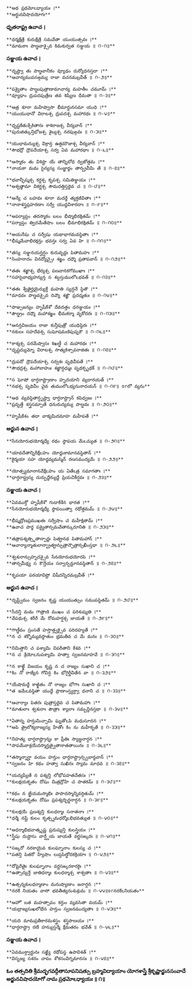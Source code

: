 	**అథ ప్రథమోఽధ్యాయః ।**
	**అర్జునవిషాదయోగః**

**ధృతరాష్ట్ర ఉవాచ ।**

	**ధర్మక్షేత్రే కురుక్షేత్రే సమవేతా యుయుత్సవః ।**
	**మామకాః పాణ్డవాశ్చైవ కిమకుర్వత సఞ్జయ ॥ ౧-౧॥**

**సఞ్జయ ఉవాచ ।**

	**దృష్ట్వా తు పాణ్డవానీకం వ్యూఢం దుర్యోధనస్తదా ।**
	**ఆచార్యముపసఙ్గమ్య రాజా వచనమబ్రవీత్ ॥ ౧-౨॥**

	**పశ్యైతాం పాణ్డుపుత్రాణామాచార్య మహతీం చమూమ్ ।**
	**వ్యూఢాం ద్రుపదపుత్రేణ తవ శిష్యేణ ధీమతా ॥ ౧-౩॥**

	**అత్ర శూరా మహేష్వాసా భీమార్జునసమా యుధి ।**
	**యుయుధానో విరాటశ్చ ద్రుపదశ్చ మహారథః ॥ ౧-౪॥**

	**ధృష్టకేతుశ్చేకితానః కాశిరాజశ్చ వీర్యవాన్ ।**
	**పురుజిత్కున్తిభోజశ్చ శైబ్యశ్చ నరపుఙ్గవః ॥ ౧-౫॥**

	**యుధామన్యుశ్చ విక్రాన్త ఉత్తమౌజాశ్చ వీర్యవాన్ ।**
	**సౌభద్రో ద్రౌపదేయాశ్చ సర్వ ఏవ మహారథాః ॥ ౧-౬॥**

	**అస్మాకం తు విశిష్టా యే తాన్నిబోధ ద్విజోత్తమ ।**
	**నాయకా మమ సైన్యస్య సంజ్ఞార్థం తాన్బ్రవీమి తే ॥ ౧-౭॥**

	**భవాన్భీష్మశ్చ కర్ణశ్చ కృపశ్చ సమితిఞ్జయః ।**
	**అశ్వత్థామా వికర్ణశ్చ సౌమదత్తిస్తథైవ చ ॥ ౧-౮॥**

	**అన్యే చ బహవః శూరా మదర్థే త్యక్తజీవితాః ।**
	**నానాశస్త్రప్రహరణాః సర్వే యుద్ధవిశారదాః ॥ ౧-౯॥**

	**అపర్యాప్తం తదస్మాకం బలం భీష్మాభిరక్షితమ్ ।**
	**పర్యాప్తం త్విదమేతేషాం బలం భీమాభిరక్షితమ్ ॥ ౧-౧౦॥**

	**అయనేషు చ సర్వేషు యథాభాగమవస్థితాః ।**
	**భీష్మమేవాభిరక్షన్తు భవన్తః సర్వ ఏవ హి ॥ ౧-౧౧॥**

	**తస్య సఞ్జనయన్హర్షం కురువృద్ధః పితామహః ।**
	**సింహనాదం వినద్యోచ్చైః శఙ్ఖం దధ్మౌ ప్రతాపవాన్ ॥ ౧-౧౨॥**

	**తతః శఙ్ఖాశ్చ భేర్యశ్చ పణవానకగోముఖాః ।**
	**సహసైవాభ్యహన్యన్త స శబ్దస్తుములోఽభవత్ ॥ ౧-౧౩॥**

	**తతః శ్వేతైర్హయైర్యుక్తే మహతి స్యన్దనే స్థితౌ ।**
	**మాధవః పాణ్డవశ్చైవ దివ్యౌ శఙ్ఖౌ ప్రదధ్మతుః ॥ ౧-౧౪॥**

	**పాఞ్చజన్యం హృషీకేశో దేవదత్తం ధనఞ్జయః ।**
	**పౌణ్డ్రం దధ్మౌ మహాశఙ్ఖం భీమకర్మా వృకోదరః ॥ ౧-౧౫॥**

	**అనన్తవిజయం రాజా కున్తీపుత్రో యుధిష్ఠిరః ।**
	**నకులః సహదేవశ్చ సుఘోషమణిపుష్పకౌ ॥ ౧-౧౬॥**

	**కాశ్యశ్చ పరమేష్వాసః శిఖణ్డీ చ మహారథః ।**
	**ధృష్టద్యుమ్నో విరాటశ్చ సాత్యకిశ్చాపరాజితః ॥ ౧-౧౭॥**

	**ద్రుపదో ద్రౌపదేయాశ్చ సర్వశః పృథివీపతే ।**
	**సౌభద్రశ్చ మహాబాహుః శఙ్ఖాన్దధ్ముః పృథక్పృథక్ ॥ ౧-౧౮॥**

	**స ఘోషో ధార్తరాష్ట్రాణాం హృదయాని వ్యదారయత్ ।**
	**నభశ్చ పృథివీం చైవ తుములోఽభ్యనునాదయన్ ॥ ౧-౧౯॥ orలో వ్యను**

	**అథ వ్యవస్థితాన్దృష్ట్వా ధార్తరాష్ట్రాన్ కపిధ్వజః ।**
	**ప్రవృత్తే శస్త్రసమ్పాతే ధనురుద్యమ్య పాణ్డవః ॥ ౧-౨౦॥**

	**హృషీకేశం తదా వాక్యమిదమాహ మహీపతే ।**

**అర్జున ఉవాచ ।**

	**సేనయోరుభయోర్మధ్యే రథం స్థాపయ మేఽచ్యుత ॥ ౧-౨౧॥**

	**యావదేతాన్నిరీక్షేఽహం యోద్ధుకామానవస్థితాన్ ।**
	**కైర్మయా సహ యోద్ధవ్యమస్మిన్ రణసముద్యమే ॥ ౧-౨౨॥**

	**యోత్స్యమానానవేక్షేఽహం య ఏతేఽత్ర సమాగతాః ।**
	**ధార్తరాష్ట్రస్య దుర్బుద్ధేర్యుద్ధే ప్రియచికీర్షవః ॥ ౧-౨౩॥**

**సఞ్జయ ఉవాచ ।**

	**ఏవముక్తో హృషీకేశో గుడాకేశేన భారత ।**
	**సేనయోరుభయోర్మధ్యే స్థాపయిత్వా రథోత్తమమ్ ॥ ౧-౨౪॥**

	**భీష్మద్రోణప్రముఖతః సర్వేషాం చ మహీక్షితామ్ ।**
	**ఉవాచ పార్థ పశ్యైతాన్సమవేతాన్కురూనితి ॥ ౧-౨౫॥**

	**తత్రాపశ్యత్స్థితాన్పార్థః పితౄనథ పితామహాన్ ।**
	**ఆచార్యాన్మాతులాన్భ్రాతౄన్పుత్రాన్పౌత్రాన్సఖీంస్తథా ॥ ౧-౨౬॥**

	**శ్వశురాన్సుహృదశ్చైవ సేనయోరుభయోరపి ।**
	**తాన్సమీక్ష్య స కౌన్తేయః సర్వాన్బన్ధూనవస్థితాన్ ॥ ౧-౨౭॥**

	**కృపయా పరయావిష్టో విషీదన్నిదమబ్రవీత్ ।**

**అర్జున ఉవాచ ।**

	**దృష్ట్వేమం స్వజనం కృష్ణ యుయుత్సుం సముపస్థితమ్ ॥ ౧-౨౮॥**

	**సీదన్తి మమ గాత్రాణి ముఖం చ పరిశుష్యతి ।**
	**వేపథుశ్చ శరీరే మే రోమహర్షశ్చ జాయతే ॥ ౧-౨౯॥**

	**గాణ్డీవం స్రంసతే హస్తాత్త్వక్చైవ పరిదహ్యతే ।**
	**న చ శక్నోమ్యవస్థాతుం భ్రమతీవ చ మే మనః ॥ ౧-౩౦॥**

	**నిమిత్తాని చ పశ్యామి విపరీతాని కేశవ ।**
	**న చ శ్రేయోఽనుపశ్యామి హత్వా స్వజనమాహవే ॥ ౧-౩౧॥**

	**న కాఙ్క్షే విజయం కృష్ణ న చ రాజ్యం సుఖాని చ ।**
	**కిం నో రాజ్యేన గోవిన్ద కిం భోగైర్జీవితేన వా ॥ ౧-౩౨॥**

	**యేషామర్థే కాఙ్క్షితం నో రాజ్యం భోగాః సుఖాని చ ।**
	**త ఇమేఽవస్థితా యుద్ధే ప్రాణాంస్త్యక్త్వా ధనాని చ ॥ ౧-౩౩॥**

	**ఆచార్యాః పితరః పుత్రాస్తథైవ చ పితామహాః ।**
	**మాతులాః శ్వశురాః పౌత్రాః శ్యాలాః సమ్బన్ధినస్తథా ॥ ౧-౩౪॥**

	**ఏతాన్న హన్తుమిచ్ఛామి ఘ్నతోఽపి మధుసూదన ।**
	**అపి త్రైలోక్యరాజ్యస్య హేతోః కిం ను మహీకృతే ॥ ౧-౩౫॥**

	**నిహత్య ధార్తరాష్ట్రాన్నః కా ప్రీతిః స్యాజ్జనార్దన ।**
	**పాపమేవాశ్రయేదస్మాన్హత్వైతానాతతాయినః ॥ ౧-౩౬॥**

	**తస్మాన్నార్హా వయం హన్తుం ధార్తరాష్ట్రాన్స్వబాన్ధవాన్ ।**
	**స్వజనం హి కథం హత్వా సుఖినః స్యామ మాధవ ॥ ౧-౩౭॥**

	**యద్యప్యేతే న పశ్యన్తి లోభోపహతచేతసః ।**
	**కులక్షయకృతం దోషం మిత్రద్రోహే చ పాతకమ్ ॥ ౧-౩౮॥**

	**కథం న జ్ఞేయమస్మాభిః పాపాదస్మాన్నివర్తితుమ్ ।**
	**కులక్షయకృతం దోషం ప్రపశ్యద్భిర్జనార్దన ॥ ౧-౩౯॥**

	**కులక్షయే ప్రణశ్యన్తి కులధర్మాః సనాతనాః ।**
	**ధర్మే నష్టే కులం కృత్స్నమధర్మోఽభిభవత్యుత ॥ ౧-౪౦॥**

	**అధర్మాభిభవాత్కృష్ణ ప్రదుష్యన్తి కులస్త్రియః ।**
	**స్త్రీషు దుష్టాసు వార్ష్ణేయ జాయతే వర్ణసఙ్కరః ॥ ౧-౪౧॥**

	**సఙ్కరో నరకాయైవ కులఘ్నానాం కులస్య చ ।**
	**పతన్తి పితరో హ్యేషాం లుప్తపిణ్డోదకక్రియాః ॥ ౧-౪౨॥**

	**దోషైరేతైః కులఘ్నానాం వర్ణసఙ్కరకారకైః ।**
	**ఉత్సాద్యన్తే జాతిధర్మాః కులధర్మాశ్చ శాశ్వతాః ॥ ౧-౪౩॥**

	**ఉత్సన్నకులధర్మాణాం మనుష్యాణాం జనార్దన ।**
	**నరకే నియతం వాసో భవతీత్యనుశుశ్రుమ ॥ ౧-౪౪॥orనరకేఽనియతం**

	**అహో బత మహత్పాపం కర్తుం వ్యవసితా వయమ్ ।**
	**యద్రాజ్యసుఖలోభేన హన్తుం స్వజనముద్యతాః ॥ ౧-౪౫॥**

	**యది మామప్రతీకారమశస్త్రం శస్త్రపాణయః ।**
	**ధార్తరాష్ట్రా రణే హన్యుస్తన్మే క్షేమతరం భవేత్ ॥ ౧-౪౬॥**

**సఞ్జయ ఉవాచ ।**

	**ఏవముక్త్వార్జునః సఙ్ఖ్యే రథోపస్థ ఉపావిశత్ ।**
	**విసృజ్య సశరం చాపం శోకసంవిగ్నమానసః ॥ ౧-౪౭॥**


**ఓం తత్సదితి శ్రీమద్భగవద్గీతాసూపనిషత్సు**
**బ్రహ్మవిద్యాయాం యోగశాస్త్రే శ్రీకృష్ణార్జునసంవాదే**
**అర్జునవిషాదయోగో నామ ప్రథమోఽధ్యాయః ॥ ౧॥**